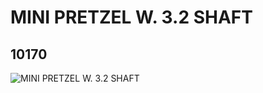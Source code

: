 # MINI PRETZEL W. 3.2 SHAFT
## 10170
![MINI PRETZEL W. 3.2 SHAFT](https://lc-www-live-s.legocdn.com/media/bricks/5/2/6006758.jpg)